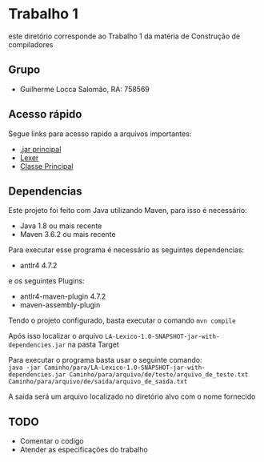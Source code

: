 # Trabalho 1 

este diretório corresponde ao Trabalho 1 da matéria de Construção de compiladores

## Grupo
- Guilherme Locca Salomão, RA: 758569

## Acesso rápido
Segue links para acesso rapido a arquivos importantes:
- [.jar principal](https://github.com/Caotichazard/Construcao-de-Compiladores/blob/main/Trabalho-1/LA-Lexico/target/LA-Lexico-1.0-SNAPSHOT-jar-with-dependencies.jar)
- [Lexer](https://github.com/Caotichazard/Construcao-de-Compiladores/blob/main/Trabalho-1/LA-Lexico/src/main/antlr4/br/ufscar/dc/compiladores/la/lexico/LALexer.g4) 
- [Classe Principal](https://github.com/Caotichazard/Construcao-de-Compiladores/blob/main/Trabalho-1/LA-Lexico/src/main/java/br/ufscar/dc/compiladores/la/lexico/Principal.java)

## Dependencias
Este projeto foi feito com Java utilizando Maven, para isso é necessário:
- Java 1.8 ou mais recente
- Maven 3.6.2 ou mais recente

Para executar esse programa é necessário as seguintes dependencias:
- antlr4 4.7.2

e os seguintes Plugins:
- antlr4-maven-plugin 4.7.2
- maven-assembly-plugin

Tendo o projeto configurado, basta executar o comando
`mvn compile`

Após isso localizar o arquivo
`LA-Lexico-1.0-SNAPSHOT-jar-with-dependencies.jar` 
na pasta Target

Para executar o programa basta usar o seguinte comando:\
`java -jar Caminho/para/LA-Lexico-1.0-SNAPSHOT-jar-with-dependencies.jar Caminho/para/arquivo/de/teste/arquivo_de_teste.txt Caminho/para/arquivo/de/saida/arquivo_de_saida.txt`

A saida será um arquivo localizado no diretório alvo com o nome fornecido



## TODO
- Comentar o codigo
- Atender as especificações do trabalho